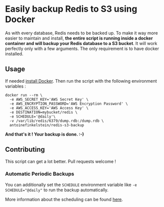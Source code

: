 # Easily backup Redis to S3 using Docker

As with every database, Redis needs to be backed up. To make it way more easier to maintain and install, **the entire script is running inside a docker container and will backup your Redis database to a S3 bucket**. It will work perfectly only with a few arguments. The only requirement is to have docker installed.

## Usage

If needed [install Docker](https://docs.docker.com/installation/). Then run the script with the following environment variables :

```
docker run --rm \
  -e AWS_SECRET_KEY='AWS Secret Key' \
  -e AWS_ENCRYPTION_PASSWORD='AWS Encryption Password' \
  -e AWS_ACCESS_KEY='AWS Access Key' \
  -e DESTINATION=mybucket/redis \
  -e SCHEDULE='@daily'\
  -v /var/lib/redis/6379/dump.rdb:/dump.rdb \ 
  antoinefinkelstein/redis-s3-backup
```

**And that's it ! Your backup is done. :-)**

## Contributing

This script can get a lot better. Pull requests welcome !

### Automatic Periodic Backups

You can additionally set the `SCHEDULE` environment variable like `-e SCHEDULE="@daily"` to run the backup automatically.

More information about the scheduling can be found [here](http://godoc.org/github.com/robfig/cron#hdr-Predefined_schedules).